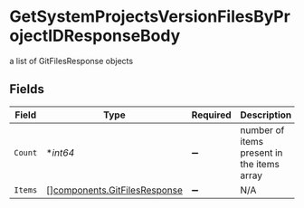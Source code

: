 # GetSystemProjectsVersionFilesByProjectIDResponseBody

a list of GitFilesResponse objects


## Fields

| Field                                                                        | Type                                                                         | Required                                                                     | Description                                                                  |
| ---------------------------------------------------------------------------- | ---------------------------------------------------------------------------- | ---------------------------------------------------------------------------- | ---------------------------------------------------------------------------- |
| `Count`                                                                      | **int64*                                                                     | :heavy_minus_sign:                                                           | number of items present in the items array                                   |
| `Items`                                                                      | [][components.GitFilesResponse](../../models/components/gitfilesresponse.md) | :heavy_minus_sign:                                                           | N/A                                                                          |